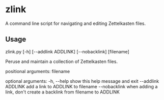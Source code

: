 # zlink
A command line script for navigating and editing Zettelkasten files.

## Usage
zlink.py [-h] [--addlink ADDLINK] [--nobacklink] [filename]

Peruse and maintain a collection of Zettelkasten files.

positional arguments:
  filename

optional arguments:
  -h, --help         show this help message and exit
  --addlink ADDLINK  add a link to ADDLINK to filename
  --nobacklink       when adding a link, don't create a backlink from filename
                     to ADDLINK

